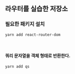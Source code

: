## 라우터를 실습한 저장소

### 필요한 패키지 설치

```
yarn add react-router-dom
```

<br>

#### 쿼리 문자열을 객체 형태로 반환한다.
```
yarn add qs
```